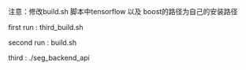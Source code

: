 
注意：修改build.sh 脚本中tensorflow 以及 boost的路径为自己的安装路径

first run : third_build.sh

second run : build.sh

third : ./seg_backend_api
